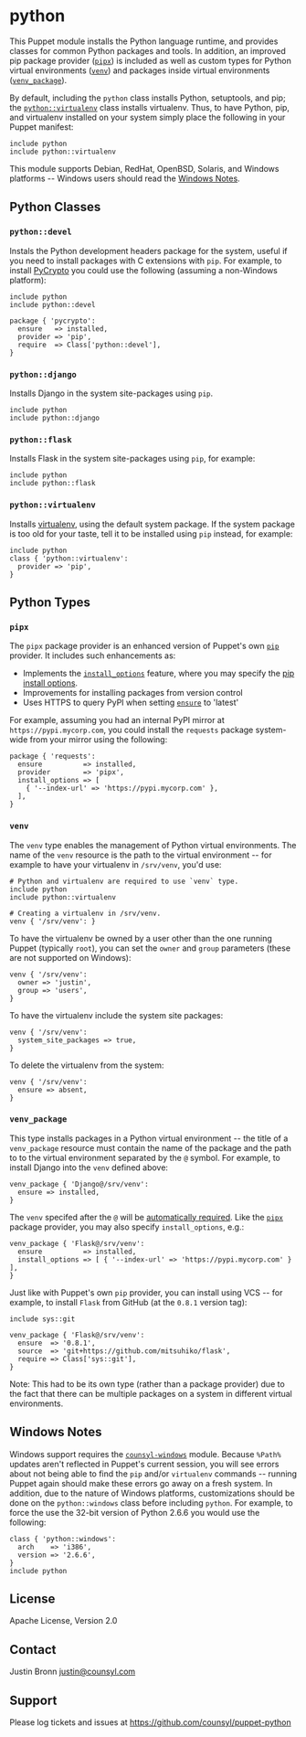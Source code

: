 python
======

This Puppet module installs the Python language runtime, and provides classes
for common Python packages and tools.  In addition, an improved pip package
provider ([`pipx`](#pipx)) is included as well as custom types for Python
virtual environments ([`venv`](#venv)) and packages inside virtual environments
([`venv_package`](#venv_package)).


By default, including the `python` class installs Python, setuptools, and pip;
the [`python::virtualenv`](#pythonvirtualenv) class installs virtualenv.
Thus, to have Python, pip, and virtualenv installed on your system simply
place the following in your Puppet manifest:

```puppet
include python
include python::virtualenv
```

This module supports Debian, RedHat, OpenBSD, Solaris, and Windows platforms
-- Windows users should read the [Windows Notes](#windows-notes).

Python Classes
--------------

### `python::devel`

Instals the Python development headers package for the system, useful
if you need to install packages with C extensions with `pip`.  For
example, to install [PyCrypto](https://www.dlitz.net/software/pycrypto/)
you could use the following (assuming a non-Windows platform):

```puppet
include python
include python::devel

package { 'pycrypto':
  ensure   => installed,
  provider => 'pip',
  require  => Class['python::devel'],
}
```

### `python::django`

Installs Django in the system site-packages using `pip`.

```puppet
include python
include python::django
```

### `python::flask`

Installs Flask in the system site-packages using `pip`, for example:

```puppet
include python
include python::flask
```

### `python::virtualenv`

Installs [virtualenv](http://www.virtualenv.org), using the default system
package.  If the system package is too old for your taste, tell it to be
installed using `pip` instead, for example:

```puppet
include python
class { 'python::virtualenv':
  provider => 'pip',
}
```

Python Types
------------

### `pipx`


The `pipx` package provider is an enhanced version of Puppet's own
[`pip`](http://docs.puppetlabs.com/references/latest/type.html#package-provider-pip)
provider.  It includes such enhancements as:

* Implements the [`install_options`](http://docs.puppetlabs.com/references/latest/type.html#package-attribute-install-options) feature,
  where you may specify the [pip install options](http://pip.readthedocs.org/en/latest/reference/pip_install.html#options).
* Improvements for installing packages from version control
* Uses HTTPS to query PyPI when setting [`ensure`](http://docs.puppetlabs.com/references/latest/type.html#package-attribute-ensure) to 'latest'

For example, assuming you had an internal PyPI mirror at
`https://pypi.mycorp.com`, you could install the `requests` package system-wide
from your mirror using the following:

```puppet
package { 'requests':
  ensure          => installed,
  provider        => 'pipx',
  install_options => [
    { '--index-url' => 'https://pypi.mycorp.com' },
  ],
}
```

### `venv`

The `venv` type enables the management of Python virtual environments.
The name of the `venv` resource is the path to the virtual environment
-- for example to have your virtualenv in `/srv/venv`, you'd use:

```puppet
# Python and virtualenv are required to use `venv` type.
include python
include python::virtualenv

# Creating a virtualenv in /srv/venv.
venv { '/srv/venv': }
```

To have the virtualenv be owned by a user other than the one running
Puppet (typically `root`), you can set the `owner` and `group` parameters
(these are not supported on Windows):

```puppet
venv { '/srv/venv':
  owner => 'justin',
  group => 'users',
}
```

To have the virtualenv include the system site packages:

```puppet
venv { '/srv/venv':
  system_site_packages => true,
}
```

To delete the virtualenv from the system:

```puppet
venv { '/srv/venv':
  ensure => absent,
}
```

### `venv_package`

This type installs packages in a Python virtual environment -- the title of
a `venv_package` resource must contain the name of the package and the path
to to the virtual environment separated by the `@` symbol.  For example,
to install Django into the `venv` defined above:

```puppet
venv_package { 'Django@/srv/venv':
  ensure => installed,
}
```

The `venv` specifed after the `@` will be [automatically required](http://docs.puppetlabs.com/learning/ordering.html#autorequire).
Like the [`pipx`](#pipx) package provider, you may also specify `install_options`, e.g.:

```puppet
venv_package { 'Flask@/srv/venv':
  ensure          => installed,
  install_options => [ { '--index-url' => 'https://pypi.mycorp.com' } ],
}
```

Just like with Puppet's own `pip` provider, you can install using VCS --
for example, to install `Flask` from GitHub (at the `0.8.1` version tag):

```puppet
include sys::git

venv_package { 'Flask@/srv/venv':
  ensure  => '0.8.1',
  source  => 'git+https://github.com/mitsuhiko/flask',
  require => Class['sys::git'],
}
```

Note: This had to be its own type (rather than a package provider)
due to the fact that there can be multiple packages on a system in
different virtual environments.

Windows Notes
-------------

Windows support requires the [`counsyl-windows`](https://github.com/counsyl/puppet-windows)
module.  Because `%Path%` updates aren't reflected in Puppet's current session,
you will see errors about not being able to find the `pip` and/or `virtualenv`
commands -- running Puppet again should make these errors go away on a fresh
system.  In addition, due to the nature of Windows platforms, customizations
should be done on the `python::windows` class before including `python`.
For example, to force the use the 32-bit version of Python 2.6.6 you would
use the following:

```puppet
class { 'python::windows':
  arch    => 'i386',
  version => '2.6.6',
}
include python
```

License
-------

Apache License, Version 2.0

Contact
-------

Justin Bronn <justin@counsyl.com>

Support
-------

Please log tickets and issues at https://github.com/counsyl/puppet-python
